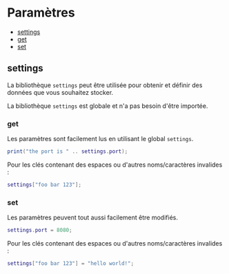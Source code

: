 # Paramètres
* [settings](#settings-1)
* [get](#get)
* [set](#set)
	


## settings
La bibliothèque ``settings`` peut être utilisée pour obtenir et définir des données que vous souhaitez stocker.

La bibliothèque ``settings`` est globale et n'a pas besoin d'être importée.



### get
Les paramètres sont facilement lus en utilisant le global ``settings``.

````lua
print("the port is " .. settings.port);
````

Pour les clés contenant des espaces ou d'autres noms/caractères invalides :

````lua
settings["foo bar 123"];
````



### set
Les paramètres peuvent tout aussi facilement être modifiés.

````lua
settings.port = 8080;
````

Pour les clés contenant des espaces ou d'autres noms/caractères invalides :

````lua
settings["foo bar 123"] = "hello world!";
````

